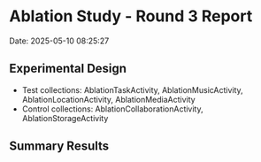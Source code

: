 # Ablation Study - Round 3 Report

Date: 2025-05-10 08:25:27

## Experimental Design

- Test collections: AblationTaskActivity, AblationMusicActivity, AblationLocationActivity, AblationMediaActivity
- Control collections: AblationCollaborationActivity, AblationStorageActivity

## Summary Results

